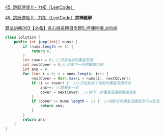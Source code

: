 [45. 跳跃游戏 II - 力扣（LeetCode）](https://leetcode.cn/problems/jump-game-ii/description/)





[45. 跳跃游戏 II - 力扣（LeetCode）](https://leetcode.cn/problems/jump-game-ii/solutions/2926993/tu-jie-yi-zhang-tu-miao-dong-tiao-yue-yo-h2d4/)**灵神题解**



[算法讲解093【必备】贪心经典题目专题5_哔哩哔哩_bilibili](https://www.bilibili.com/video/BV16Q4y1L7s9?spm_id_from=333.788.recommend_more_video.-1&vd_source=96c1635797a0d7626fb60e973a29da38)

```java
class Solution {
    public int jump(int[] nums) {
        if (nums.length == 1) {
            return 0;
        }
        int cover = 0; //记录当前的覆盖范围
        int nextCover = 0;//记录下一步的覆盖范围
        int ans = 0;
        for (int i = 0; i < nums.length; i++) {
            nextCover = Math.max(i + nums[i], nextCover);
            if (i == cover) {  //i已经到达了当前的覆盖范围终点
                ans++; //需要走一步
                cover = nextCover;  //将下一步覆盖范围赋值给当前
            }
            if (cover >= nums.length - 1) {  //判断当前覆盖范围是否可以到达终点
                return ans;
            }
        }
        return ans;
    }
}
```